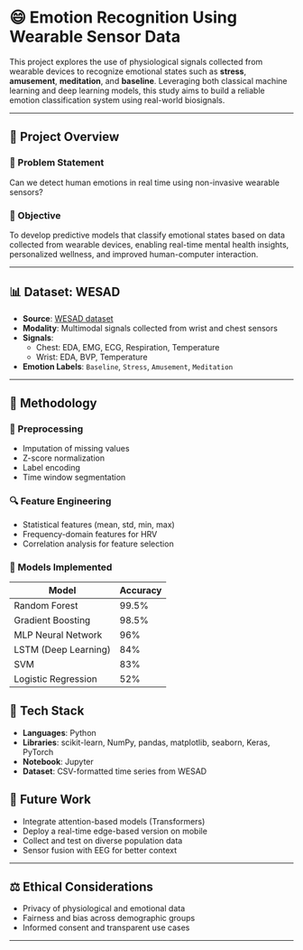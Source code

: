 # 😄 Emotion Recognition Using Wearable Sensor Data

This project explores the use of physiological signals collected from wearable devices to recognize emotional states such as **stress**, **amusement**, **meditation**, and **baseline**. Leveraging both classical machine learning and deep learning models, this study aims to build a reliable emotion classification system using real-world biosignals.

---

## 📌 Project Overview

### 🧩 Problem Statement

Can we detect human emotions in real time using non-invasive wearable sensors?

### 🎯 Objective

To develop predictive models that classify emotional states based on data collected from wearable devices, enabling real-time mental health insights, personalized wellness, and improved human-computer interaction.

---

## 📊 Dataset: WESAD

- **Source**: [WESAD dataset](https://archive.ics.uci.edu/ml/datasets/WESAD)
- **Modality**: Multimodal signals collected from wrist and chest sensors
- **Signals**:
  - Chest: EDA, EMG, ECG, Respiration, Temperature
  - Wrist: EDA, BVP, Temperature
- **Emotion Labels**: `Baseline`, `Stress`, `Amusement`, `Meditation`

---

## 🔧 Methodology

### 📐 Preprocessing
- Imputation of missing values
- Z-score normalization
- Label encoding
- Time window segmentation

### 🔍 Feature Engineering
- Statistical features (mean, std, min, max)
- Frequency-domain features for HRV
- Correlation analysis for feature selection

### 🤖 Models Implemented
| Model                    | Accuracy |
|--------------------------|----------|
| Random Forest            | 99.5%    |
| Gradient Boosting        | 98.5%    |
| MLP Neural Network       | 96%      |
| LSTM (Deep Learning)     | 84%      |
| SVM                      | 83%      |
| Logistic Regression      | 52%      |

## 🧰 Tech Stack

- **Languages**: Python
- **Libraries**: scikit-learn, NumPy, pandas, matplotlib, seaborn, Keras, PyTorch
- **Notebook**: Jupyter
- **Dataset**: CSV-formatted time series from WESAD

## 🚀 Future Work

- Integrate attention-based models (Transformers)
- Deploy a real-time edge-based version on mobile
- Collect and test on diverse population data
- Sensor fusion with EEG for better context

---

## ⚖️ Ethical Considerations

- Privacy of physiological and emotional data
- Fairness and bias across demographic groups
- Informed consent and transparent use cases

---


